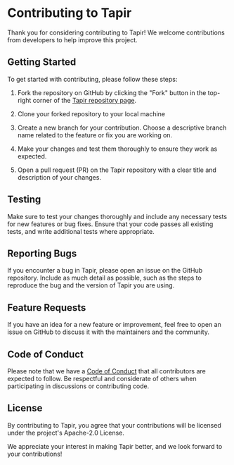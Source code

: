 # Contributing to Tapir

Thank you for considering contributing to Tapir! We welcome contributions from developers to help improve this project.

## Getting Started

To get started with contributing, please follow these steps:

1. Fork the repository on GitHub by clicking the "Fork" button in the top-right corner of the [Tapir repository page](https://github.com/PacoVK/tapir).

2. Clone your forked repository to your local machine
3. Create a new branch for your contribution. Choose a descriptive branch name related to the feature or fix you are working on.
4. Make your changes and test them thoroughly to ensure they work as expected. 
5. Open a pull request (PR) on the Tapir repository with a clear title and description of your changes.

## Testing

Make sure to test your changes thoroughly and include any necessary tests for new features or bug fixes. Ensure that your code passes all existing tests, and write additional tests where appropriate.

## Reporting Bugs

If you encounter a bug in Tapir, please open an issue on the GitHub repository. Include as much detail as possible, such as the steps to reproduce the bug and the version of Tapir you are using.

## Feature Requests

If you have an idea for a new feature or improvement, feel free to open an issue on GitHub to discuss it with the maintainers and the community.

## Code of Conduct

Please note that we have a [Code of Conduct](./CODE_OF_CONDUCT.md) that all contributors are expected to follow. Be respectful and considerate of others when participating in discussions or contributing code.

## License

By contributing to Tapir, you agree that your contributions will be licensed under the project's Apache-2.0 License.

We appreciate your interest in making Tapir better, and we look forward to your contributions!